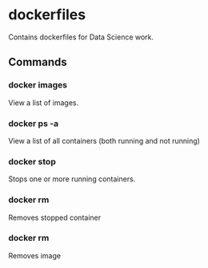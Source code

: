 # dockerfiles

Contains dockerfiles for Data Science work.

## Commands

### docker images

View a list of images.


### docker ps -a

View a list of all containers (both running and not running)

### docker stop <container id>

Stops one or more running containers.

### docker rm <container id>

Removes stopped container

### docker rm <image id>

Removes image

